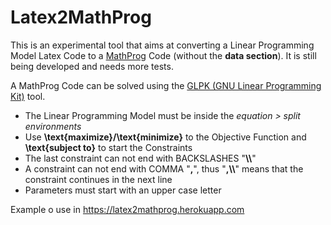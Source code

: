 Latex2MathProg
==============

This is an experimental tool that aims at converting a Linear Programming Model Latex Code to a <a href="https://www3.nd.edu/~jeff/mathprog/glpk-4.47/doc/gmpl.pdf" target="_mathProgTutorial">MathProg</a> Code (without the <b>data section</b>). It is still being developed and needs more tests.

A MathProg Code can be solved using the <a href="https://www.gnu.org/software/glpk/" target="_glpk">GLPK (GNU Linear Programming Kit)</a> tool.

- The Linear Programming Model must be inside the <i>equation > split environments</i>
- Use <b>\text{maximize}/\text{minimize}</b> to the Objective Function and <b>\text{subject to}</b> to start the Constraints
- The last constraint can not end with BACKSLASHES "<b>\\\\</b>"
- A constraint can not end with COMMA "<b>,</b>", thus "<b>,\\\\</b>" means that the constraint continues in the next line
- Parameters must start with an upper case letter

Example o use in <a href='https://latex2mathprog.herokuapp.com' target='_blank'>https://latex2mathprog.herokuapp.com</a>
